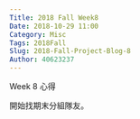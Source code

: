 ```yaml
---
Title: 2018 Fall Week8
Date: 2018-10-29 11:00
Category: Misc
Tags: 2018Fall
Slug: 2018-Fall-Project-Blog-8
Author: 40623237
---
```


Week 8 心得

<!-- PELICAN_END_SUMMARY -->

開始找期末分組隊友。